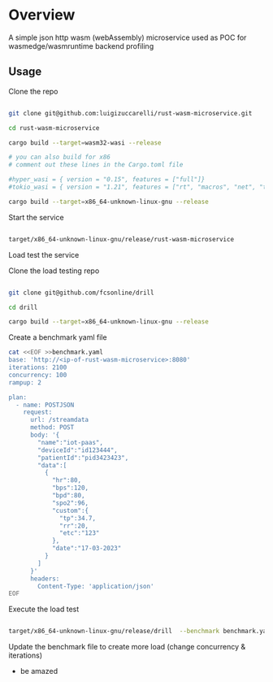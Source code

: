 # Overview

A simple json http wasm (webAssembly) microservice used as POC for wasmedge/wasmruntime backend profiling

## Usage

Clone the repo 

```bash

git clone git@github.com:luigizuccarelli/rust-wasm-microservice.git

cd rust-wasm-microservice

cargo build --target=wasm32-wasi --release

# you can also build for x86
# comment out these lines in the Cargo.toml file

#hyper_wasi = { version = "0.15", features = ["full"]}
#tokio_wasi = { version = "1.21", features = ["rt", "macros", "net", "time", "io-util"]}

cargo build --target=x86_64-unknown-linux-gnu --release

```

Start the service

```bash

target/x86_64-unknown-linux-gnu/release/rust-wasm-microservice

```

Load test the service

Clone the load testing repo 

```bash

git clone git@github.com/fcsonline/drill

cd drill

cargo build --target=x86_64-unknown-linux-gnu --release

```

Create a benchmark yaml file

```bash
cat <<EOF >>benchmark.yaml
base: 'http://<ip-of-rust-wasm-microservice>:8080'
iterations: 2100
concurrency: 100
rampup: 2

plan:
  - name: POSTJSON
    request:
      url: /streamdata
      method: POST
      body: '{
        "name":"iot-paas",
        "deviceId":"id123444",
        "patientId":"pid3423423",
        "data":[
          {
            "hr":80,
            "bps":120,
            "bpd":80,
            "spo2":96,
            "custom":{
              "tp":34.7,
              "rr":20,
              "etc":"123"
            },
            "date":"17-03-2023"
          }
        ]
      }'
      headers:
        Content-Type: 'application/json'
EOF
```

Execute the load test

```bash

target/x86_64-unknown-linux-gnu/release/drill  --benchmark benchmark.yaml --stats --quiet

```

Update the benchmark file to create more load (change concurrency & iterations)

- be amazed
